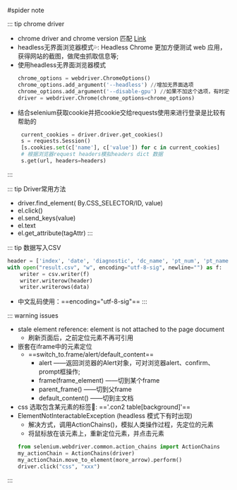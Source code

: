 #spider note


::: tip chrome driver
- chrome driver and chrome version 匹配 [Link](https://chromedriver.chromium.org/downloads)
- headless无界面浏览器模式💦: Headless Chrome 更加方便测试 web 应用，获得网站的截图，做爬虫抓取信息等;
-  使用headless无界面浏览器模式
     ```py
    chrome_options = webdriver.ChromeOptions()
    chrome_options.add_argument('--headless') //增加无界面选项
    chrome_options.add_argument('--disable-gpu') //如果不加这个选项，有时定位会出现问题
    driver = webdriver.Chrome(chrome_options=chrome_options)
    ```
- 结合selenium获取cookie并把cookie交给requests使用来进行登录是比较有帮助的
   ```py
    current_cookies = driver.driver.get_cookies()
    s = requests.Session()
    [s.cookies.set(c['name'], c['value']) for c in current_cookies]
    # 根据浏览器request headers模拟headers dict 数据
    s.get(url, headers=headers)
   ```
   
     
:::

::: tip Driver常用方法
- driver.find_element( By.CSS_SELECTOR/ID, value)
- el.click()
- el.send_keys(value)
- el.text
- el.get_attribute(tagAttr)
:::

::: tip 数据写入CSV
```py
header = ['index', 'date', 'diagnostic', 'dc_name', 'pt_num', 'pt_name', 'project', 'order_cost', 'note']
with open("result.csv", "w", encoding="utf-8-sig", newline="") as f:
    writer = csv.writer(f)
    writer.writerow(header)
    writer.writerows(data) 
```
- 中文乱码使用：==encoding="utf-8-sig"==
:::



::: warning issues
- stale element reference: element is not attached to the page document
    - 刷新页面后，之前定位元素不再可引用
- 嵌套在iframe中的元素定位
    - ==switch_to.frame/alert/default_content==
        - alert ——返回浏览器的Alert对象，可对浏览器alert、confirm、prompt框操作;
        - frame(frame_element) ——切到某个frame
        - parent_frame() ——切到父frame
        - default_content() ——切到主文档
- css 选取包含某元素的标签🐑: =='.con2 table[background]'==
- ElementNotInteractableException (headless 模式下有时出现)
    - 解决方式，调用ActionChains()，模拟人类操作过程，先定位的元素
    - 将鼠标放在该元素上，重新定位元素，并点击元素
    ```py
    from selenium.webdriver.common.action_chains import ActionChains
    my_actionChain = ActionChains(driver)
    my_actionChain.move_to_element(more_arrow).perform()
    driver.click("css", "xxx")
    ```
:::
